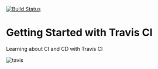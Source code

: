 [![Build Status](https://travis-ci.com/SamuelSSan28/exemplo-travis-ci.svg?branch=main)](https://travis-ci.com/SamuelSSan28/exemplo-travis-ci)

# Getting Started with Travis CI

Learning about CI and CD with Travis CI

<img  src="https://elo7.dev/images/travis-build-stages-1.png" alt="tavis" />